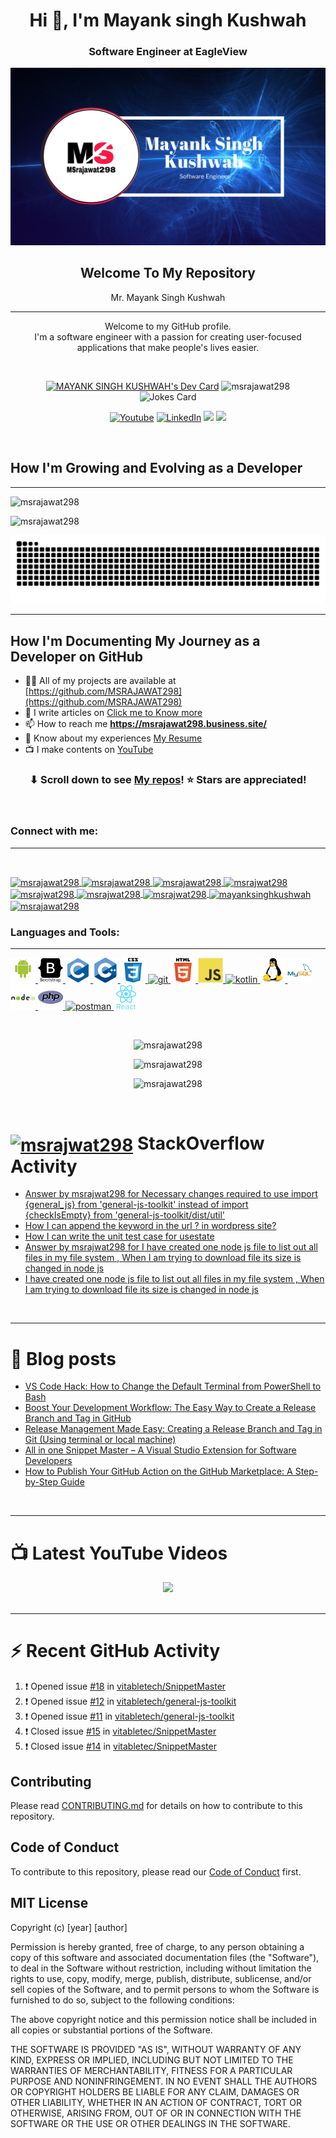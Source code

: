 <h1 align="center">Hi 👋, I'm Mayank singh Kushwah</h1>
<h3 align="center">Software Engineer at EagleView</h3>
<p align="center">
  <img src="https://raw.githubusercontent.com/MSRAJAWAT298/msrajawat298/main/images/background-images/msrajawat298_bg-min.png" title="Mr. Mayank singh kushwah software  engineer" />
<h2 align="center">Welcome To My Repository</h2>
<p align="center">Mr. Mayank Singh Kushwah </p>

---

<p align="center">Welcome to my GitHub profile. <br />I'm a software engineer with a passion for creating user-focused applications that make people's lives easier. </p>
</p>
<br />

<p align="center">
  <a href="https://app.daily.dev/msrajawat298"><img style="width:50%" src="https://api.daily.dev/devcards/b5ab065999d747239184aa801c548039.png?r=a9p" width="400" alt="MAYANK SINGH KUSHWAH's Dev Card"/></a>
  <img style="width:50%" height="" src="https://github-readme-stackoverflow.vercel.app/?userID=9578353" alt="msrajawat298" /><br/>
<!--Random Jokes Card -->
<img style="width:100%" src="https://readme-jokes.vercel.app/api" alt="Jokes Card"/>
</p>

<p align="center">
  <a href="https://www.youtube.com/c/MAYANKSINGHKUSHWAH"><img alt="Youtube" title="Youtube" src="https://img.shields.io/badge/-YouTube-red?style=for-the-badge&logo=youtube&logoColor=white"/></a>
  <a href="https://www.linkedin.com/in/msrajawat298/"><img alt="LinkedIn" title="LinkedIn" src="https://img.shields.io/badge/-LinkedIn-0077B5?style=for-the-badge&logo=linkedin&logoColor=white"/></a>
  <a href="https://dev.to/msrajawat298"><img src="https://img.shields.io/badge/DEV.TO-%230A0A0A.svg?&style=for-the-badge&logo=dev.to&logoColor=white"></a>
  <a href="https://linktr.ee/msrajawat298"><img src="https://img.shields.io/badge/Linktree-39E09B.svg?style=for-the-badge&logo=Linktree&logoColor=white"></a>
</p>
<br />

## How I'm Growing and Evolving as a Developer

---

<p align="left">
  <img src="https://komarev.com/ghpvc/?username=msrajawat298&label=Profile%20views&color=0e75b6&style=flat" alt="msrajawat298" />
</p>
<p align="left">
  <img style="width:100%" src="https://github-profile-trophy.vercel.app/?username=msrajawat298&flat" alt="msrajawat298" />
</p>
<p align="center">
  <img src="https://raw.githubusercontent.com/msrajawat298/msrajawat298/main/images/github_stuff/github-user-contribution.svg">
</p>

---

## How I'm Documenting My Journey as a Developer on GitHub

- 👨‍💻 All of my projects are available at [https://github.com/MSRAJAWAT298](https://github.com/MSRAJAWAT298)
- 📝 I write articles on [Click me to Know more](https://www.mayanksinghkushwah.in/)
- 📫 How to reach me **https://msrajawat298.business.site/**
- 📄 Know about my experiences [My Resume](https://github.com/MSRAJAWAT298/msrajawat298/blob/main/Resume-Mr.-MAYANK-SINGH-KUSHWAH.pdf)
- 📺 I make contents on [YouTube](https://www.youtube.com/@msrajawat298)<br>

<h3 align="center">⬇ Scroll down to see <a href="https://github.com/msrajawat298?tab=repositories">My repos</a>! ⭐ Stars are appreciated!</h3>

<br/>
  <h3 align="left">Connect with me:</h3>
  
  ---
  <br/>
  <p align="left">
    <a href="https://codepen.io/msrajawat298" target="blank">
      <img align="center" src="https://raw.githubusercontent.com/rahuldkjain/github-profile-readme-generator/master/src/images/icons/Social/codepen.svg" alt="msrajawat298" height="30" width="40" />
    </a>
    <a href="https://dev.to/msrajawat298" target="blank">
      <img align="center" src="https://raw.githubusercontent.com/rahuldkjain/github-profile-readme-generator/master/src/images/icons/Social/devto.svg" alt="msrajawat298" height="30" width="40" />
    </a>
    <a href="https://twitter.com/msrajawat298" target="blank">
      <img align="center" src="https://raw.githubusercontent.com/rahuldkjain/github-profile-readme-generator/master/src/images/icons/Social/twitter.svg" alt="msrajawat298" height="30" width="40" />
    </a>
    <a href="https://linkedin.com/in/msrajwat298" target="blank">
      <img align="center" src="https://raw.githubusercontent.com/rahuldkjain/github-profile-readme-generator/master/src/images/icons/Social/linked-in-alt.svg" alt="msrajwat298" height="30" width="40" />
    </a>
    <a href="https://stackoverflow.com/users/9578353/msrajwat298" target="blank">
      <img align="center" src="https://raw.githubusercontent.com/rahuldkjain/github-profile-readme-generator/master/src/images/icons/Social/stack-overflow.svg" alt="msrajwat298" height="30" width="40" />
    </a>
    <a href="https://fb.com/msrajwat298" target="blank">
      <img align="center" src="https://raw.githubusercontent.com/rahuldkjain/github-profile-readme-generator/master/src/images/icons/Social/facebook.svg" alt="msrajwat298" height="30" width="40" />
    </a>
    <a href="https://instagram.com/msrajwat298" target="blank">
      <img align="center" src="https://raw.githubusercontent.com/rahuldkjain/github-profile-readme-generator/master/src/images/icons/Social/instagram.svg" alt="msrajwat298" height="30" width="40" />
    </a>
    <a href="https://www.youtube.com/c/mayanksinghkushwah" target="blank">
      <img align="center" src="https://raw.githubusercontent.com/rahuldkjain/github-profile-readme-generator/master/src/images/icons/Social/youtube.svg" alt="mayanksinghkushwah" height="30" width="40" />
    </a>
    <a href="https://www.hackerearth.com/msrajawat298" target="blank">
      <img align="center" src="https://raw.githubusercontent.com/rahuldkjain/github-profile-readme-generator/master/src/images/icons/Social/hackerearth.svg" alt="msrajawat298" height="30" width="40" />
    </a>
  </p>
  <h3 align="left">Languages and Tools:</h3>

---

  <p align="left">
    <a href="https://developer.android.com" target="_blank" rel="noreferrer">
      <img src="https://raw.githubusercontent.com/devicons/devicon/master/icons/android/android-original-wordmark.svg" alt="android" width="40" height="40" />
    </a>
    <a href="https://getbootstrap.com" target="_blank" rel="noreferrer">
      <img src="https://raw.githubusercontent.com/devicons/devicon/master/icons/bootstrap/bootstrap-plain-wordmark.svg" alt="bootstrap" width="40" height="40" />
    </a>
    <a href="https://www.cprogramming.com/" target="_blank" rel="noreferrer">
      <img src="https://raw.githubusercontent.com/devicons/devicon/master/icons/c/c-original.svg" alt="c" width="40" height="40" />
    </a>
    <a href="https://www.w3schools.com/cpp/" target="_blank" rel="noreferrer">
      <img src="https://raw.githubusercontent.com/devicons/devicon/master/icons/cplusplus/cplusplus-original.svg" alt="cplusplus" width="40" height="40" />
    </a>
    <a href="https://www.w3schools.com/css/" target="_blank" rel="noreferrer">
      <img src="https://raw.githubusercontent.com/devicons/devicon/master/icons/css3/css3-original-wordmark.svg" alt="css3" width="40" height="40" />
    </a>
    <a href="https://git-scm.com/" target="_blank" rel="noreferrer">
      <img src="https://www.vectorlogo.zone/logos/git-scm/git-scm-icon.svg" alt="git" width="40" height="40" />
    </a>
    <a href="https://www.w3.org/html/" target="_blank" rel="noreferrer">
      <img src="https://raw.githubusercontent.com/devicons/devicon/master/icons/html5/html5-original-wordmark.svg" alt="html5" width="40" height="40" />
    </a>
    <a href="https://developer.mozilla.org/en-US/docs/Web/JavaScript" target="_blank" rel="noreferrer">
      <img src="https://raw.githubusercontent.com/devicons/devicon/master/icons/javascript/javascript-original.svg" alt="javascript" width="40" height="40" />
    </a>
    <a href="https://kotlinlang.org" target="_blank" rel="noreferrer">
      <img src="https://www.vectorlogo.zone/logos/kotlinlang/kotlinlang-icon.svg" alt="kotlin" width="40" height="40" />
    </a>
    <a href="https://www.linux.org/" target="_blank" rel="noreferrer">
      <img src="https://raw.githubusercontent.com/devicons/devicon/master/icons/linux/linux-original.svg" alt="linux" width="40" height="40" />
    </a>
    <a href="https://www.mysql.com/" target="_blank" rel="noreferrer">
      <img src="https://raw.githubusercontent.com/devicons/devicon/master/icons/mysql/mysql-original-wordmark.svg" alt="mysql" width="40" height="40" />
    </a>
    <a href="https://nodejs.org" target="_blank" rel="noreferrer">
      <img src="https://raw.githubusercontent.com/devicons/devicon/master/icons/nodejs/nodejs-original-wordmark.svg" alt="nodejs" width="40" height="40" />
    </a>
    <a href="https://www.php.net" target="_blank" rel="noreferrer">
      <img src="https://raw.githubusercontent.com/devicons/devicon/master/icons/php/php-original.svg" alt="php" width="40" height="40" />
    </a>
    <a href="https://postman.com" target="_blank" rel="noreferrer">
      <img src="https://www.vectorlogo.zone/logos/getpostman/getpostman-icon.svg" alt="postman" width="40" height="40" />
    </a>
    <a href="https://reactjs.org/" target="_blank" rel="noreferrer">
      <img src="https://raw.githubusercontent.com/devicons/devicon/master/icons/react/react-original-wordmark.svg" alt="react" width="40" height="40" />
    </a>
  </p>
  <br>
  <p align="center">
    <img src="https://github-readme-stats.vercel.app/api/top-langs?username=msrajawat298&show_icons=true&locale=en&layout=compact" alt="msrajawat298" />
  </p>
  
  <p align="center"> <img src="https://github-readme-stats.vercel.app/api?username=msrajawat298&show_icons=true&locale=en" alt="msrajawat298" />
  </p>
  <p  align="center">
    <img src="https://github-readme-streak-stats.herokuapp.com/?user=msrajawat298&" alt="msrajawat298" />
  </p>
<br/>

# <a href="https://stackoverflow.com/users/9578353/msrajwat298" target="blank"><img align="center" src="https://raw.githubusercontent.com/rahuldkjain/github-profile-readme-generator/master/src/images/icons/Social/stack-overflow.svg" alt="msrajwat298" height="30" width="40" /></a> StackOverflow Activity

<!-- STACKOVERFLOW:START -->
- [Answer by msrajwat298 for Necessary changes required to use import {general_js} from &#39;general-js-toolkit&#39; instead of import {checkIsEmpty} from &#39;general-js-toolkit/dist/util&#39;](https://stackoverflow.com/questions/76214905/necessary-changes-required-to-use-import-general-js-from-general-js-toolkit/76218298#76218298)
- [How I can append the keyword in the url ? in wordpress site?](https://stackoverflow.com/questions/76015926/how-i-can-append-the-keyword-in-the-url-in-wordpress-site)
- [How I can write the unit test case for usestate](https://stackoverflow.com/questions/75790341/how-i-can-write-the-unit-test-case-for-usestate)
- [Answer by msrajwat298 for I have created one node js file to list out all files in my file system , When I am trying to download file its size is changed in node js](https://stackoverflow.com/questions/75528855/i-have-created-one-node-js-file-to-list-out-all-files-in-my-file-system-when-i/75531888#75531888)
- [I have created one node js file to list out all files in my file system , When I am trying to download file its size is changed in node js](https://stackoverflow.com/questions/75528855/i-have-created-one-node-js-file-to-list-out-all-files-in-my-file-system-when-i)
<!-- STACKOVERFLOW:END -->
  <br/>

---

# 📕 Blog posts

<!-- BLOG-POST-LIST:START -->
- [VS Code Hack: How to Change the Default Terminal from PowerShell to Bash](https://blog.vitabletech.in/vs-code-hack-how-to-change-the-default-terminal-from-powershell-to-bash/)
- [Boost Your Development Workflow: The Easy Way to Create a Release Branch and Tag in GitHub](https://blog.vitabletech.in/boost-your-development-workflow-the-easy-way-to-create-a-release-branch-and-tag-in-github/)
- [Release Management Made Easy: Creating a Release Branch and Tag in Git &lpar;Using terminal or local machine&rpar;](https://blog.vitabletech.in/release-management-made-easy-creating-a-release-branch-and-tag-in-git/)
- [All in one Snippet Master – A Visual Studio Extension for Software Developers](https://blog.vitabletech.in/all-in-one-snippet-master-a-visual-studio-extension-for-software-developers/)
- [How to Publish Your GitHub Action on the GitHub Marketplace: A Step-by-Step Guide](https://blog.vitabletech.in/how-to-publish-your-github-action-on-the-github-marketplace-a-step-by-step-guide/)
<!-- BLOG-POST-LIST:END -->
  <br/>

---

# 📺 Latest YouTube Videos

<div align="center">
  <a href="https://www.youtube.com/c/MAYANKSINGHKUSHWAH?sub_confirmation=1" target="_blank">
  <img src="https://img.shields.io/badge/-Subscribe-red?style=for-the-badge&logo=youtube&logoColor=white"/></a>
</div>

<!-- YOUTUBE:START -->
<!-- YOUTUBE:END -->

<br/>

---

# ⚡ Recent GitHub Activity

<!--START_SECTION:activity-->

1. ❗️ Opened issue [#18](https://github.com/vitabletech/SnippetMaster/issues/18) in [vitabletech/SnippetMaster](https://github.com/vitabletech/SnippetMaster)
2. ❗️ Opened issue [#12](https://github.com/vitabletech/general-js-toolkit/issues/12) in [vitabletech/general-js-toolkit](https://github.com/vitabletech/general-js-toolkit)
3. ❗️ Opened issue [#11](https://github.com/vitabletech/general-js-toolkit/issues/11) in [vitabletech/general-js-toolkit](https://github.com/vitabletech/general-js-toolkit)
4. ❗️ Closed issue [#15](https://github.com/vitabletec/SnippetMaster/issues/15) in [vitabletec/SnippetMaster](https://github.com/vitabletec/SnippetMaster)
5. ❗️ Closed issue [#14](https://github.com/vitabletec/SnippetMaster/issues/14) in [vitabletec/SnippetMaster](https://github.com/vitabletec/SnippetMaster)
   <!--END_SECTION:activity-->
   <br/>

## Contributing

Please read [CONTRIBUTING.md](./CONTRIBUTING.md) for details on how to contribute to this repository.

## Code of Conduct

To contribute to this repository, please read our [Code of Conduct](CODE_OF_CONDUCT.md) first.

## MIT License

Copyright (c) [year] [author]

Permission is hereby granted, free of charge, to any person obtaining a copy
of this software and associated documentation files (the "Software"), to deal
in the Software without restriction, including without limitation the rights
to use, copy, modify, merge, publish, distribute, sublicense, and/or sell
copies of the Software, and to permit persons to whom the Software is
furnished to do so, subject to the following conditions:

The above copyright notice and this permission notice shall be included in
all copies or substantial portions of the Software.

THE SOFTWARE IS PROVIDED "AS IS", WITHOUT WARRANTY OF ANY KIND, EXPRESS OR
IMPLIED, INCLUDING BUT NOT LIMITED TO THE WARRANTIES OF MERCHANTABILITY,
FITNESS FOR A PARTICULAR PURPOSE AND NONINFRINGEMENT. IN NO EVENT SHALL THE
AUTHORS OR COPYRIGHT HOLDERS BE LIABLE FOR ANY CLAIM, DAMAGES OR OTHER
LIABILITY, WHETHER IN AN ACTION OF CONTRACT, TORT OR OTHERWISE, ARISING FROM,
OUT OF OR IN CONNECTION WITH THE SOFTWARE OR THE USE OR OTHER DEALINGS IN
THE SOFTWARE.
